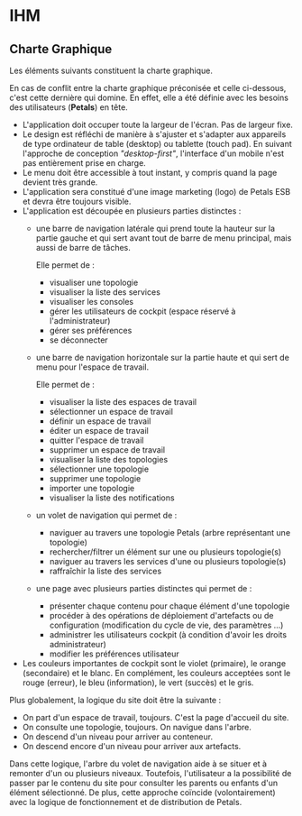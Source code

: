 # IHM

## Charte Graphique

Les éléments suivants constituent la charte graphique.

En cas de conflit entre la charte graphique préconisée et celle ci-dessous, c'est cette dernière qui domine. En effet, elle a été définie avec les besoins des utilisateurs \(**Petals**\) en tête.

* L'application doit occuper toute la largeur de l'écran. Pas de largeur fixe.
* Le design est réfléchi de manière à s'ajuster et s'adapter aux appareils de type ordinateur de table \(desktop\) ou tablette \(touch pad\). En suivant l'approche de conception _"desktop-first"_, l'interface d'un mobile n'est pas entièrement prise en charge.
* Le menu doit être accessible à tout instant, y compris quand la page devient très grande.
* L'application sera constitué d'une image marketing \(logo\) de Petals ESB et devra être toujours visible.
* L'application est découpée en plusieurs parties distinctes :
  * une barre de navigation latérale qui prend toute la hauteur sur la partie gauche et qui sert avant tout de barre de menu principal, mais aussi de barre de tâches.

    Elle permet de :

    * visualiser une topologie
    * visualiser la liste des services
    * visualiser les consoles
    * gérer les utilisateurs de cockpit \(espace réservé à l'administrateur\)
    * gérer ses préférences
    * se déconnecter

  * une barre de navigation horizontale sur la partie haute et qui sert de menu pour l'espace de travail.

    Elle permet de :

    * visualiser la liste des espaces de travail
    * sélectionner un espace de travail
    * définir un espace de travail
    * éditer un espace de travail
    * quitter l'espace de travail
    * supprimer un espace de travail
    * visualiser la liste des topologies
    * sélectionner une topologie
    * supprimer une topologie
    * importer une topologie
    * visualiser la liste des notifications

  * un volet de navigation qui permet de :
    * naviguer au travers une topologie Petals \(arbre représentant une topologie\)
    * rechercher/filtrer un élément sur une ou plusieurs topologie\(s\)
    * naviguer au travers les services d'une ou plusieurs topologie\(s\)
    * raffraîchir la liste des services
  * une page avec plusieurs parties distinctes qui permet de :
    * présenter chaque contenu pour chaque élément d'une topologie
    * procéder à des opérations de déploiement d'artefacts ou de configuration \(modification du cycle de vie, des paramètres ...\)
    * administrer les utilisateurs cockpit \(à condition d'avoir les droits administrateur\)
    * modifier les préférences utilisateur
* Les couleurs importantes de cockpit sont le violet \(primaire\), le orange \(secondaire\) et le blanc. En complément, les couleurs acceptées sont le rouge \(erreur\), le bleu \(information\), le vert \(succès\) et le gris.

Plus globalement, la logique du site doit être la suivante :

* On part d'un espace de travail, toujours. C'est la page d'accueil du site.
* On consulte une topologie, toujours. On navigue dans l'arbre.
* On descend d'un niveau pour arriver au conteneur.
* On descend encore d'un niveau pour arriver aux artefacts.

Dans cette logique, l'arbre du volet de navigation aide à se situer et à remonter d'un ou plusieurs niveaux. Toutefois, l'utilisateur a la possibilité de passer par le contenu du site pour consulter les parents ou enfants d'un élément sélectionné. De plus, cette approche coïncide \(volontairement\) avec la logique de fonctionnement et de distribution de Petals.

